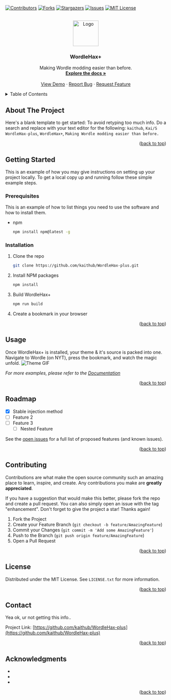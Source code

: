 <!-- Improved compatibility of back to top link: See: https://github.com/othneildrew/Best-README-Template/pull/73 -->
<a name="readme-top"></a>
<!--
*** Thanks for checking out the Best-README-Template. If you have a suggestion
*** that would make this better, please fork the repo and create a pull request
*** or simply open an issue with the tag "enhancement".
*** Don't forget to give the project a star!
*** Thanks again! Now go create something AMAZING! :D
-->



<!-- PROJECT SHIELDS -->
<!--
*** I'm using markdown "reference style" links for readability.
*** Reference links are enclosed in brackets [ ] instead of parentheses ( ).
*** See the bottom of this document for the declaration of the reference variables
*** for contributors-url, forks-url, etc. This is an optional, concise syntax you may use.
*** https://www.markdownguide.org/basic-syntax/#reference-style-links
-->
[![Contributors][contributors-shield]][contributors-url]
[![Forks][forks-shield]][forks-url]
[![Stargazers][stars-shield]][stars-url]
[![Issues][issues-shield]][issues-url]
[![MIT License][license-shield]][license-url]


<!-- PROJECT LOGO -->
<br />
<div align="center">
  <a href="https://github.com/kaithub/WordleHax-plus">
    <img src="images/logo.png" alt="Logo" width="80" height="80">
  </a>

<h3 align="center">WordleHax+</h3>

  <p align="center">
    Making Wordle modding easier than before.
    <br />
    <a href="https://github.com/kaithub/WordleHax-plus"><strong>Explore the docs »</strong></a>
    <br />
    <br />
    <a href="https://github.com/kaithub/WordleHax-plus">View Demo</a>
    ·
    <a href="https://github.com/kaithub/WordleHax-plus/issues">Report Bug</a>
    ·
    <a href="https://github.com/kaithub/WordleHax-plus/issues">Request Feature</a>
  </p>
</div>



<!-- TABLE OF CONTENTS -->
<details>
  <summary>Table of Contents</summary>
  <ol>
    <li>
      <a href="#about-the-project">About The Project</a>
    </li>
    <li>
      <a href="#getting-started">Getting Started</a>
      <ul>
        <li><a href="#prerequisites">Prerequisites</a></li>
        <li><a href="#installation">Installation</a></li>
      </ul>
    </li>
    <li><a href="#usage">Usage</a></li>
    <li><a href="#roadmap">Roadmap</a></li>
    <li><a href="#contributing">Contributing</a></li>
    <li><a href="#license">License</a></li>
    <li><a href="#contact">Contact</a></li>
    <li><a href="#acknowledgments">Acknowledgments</a></li>
  </ol>
</details>



<!-- ABOUT THE PROJECT -->
## About The Project

Here's a blank template to get started: To avoid retyping too much info. Do a search and replace with your text editor for the following: `kaithub`, `Kai/S` `WordleHax-plus`, `WordleHax+`, `Making Wordle modding easier than before.`

<p align="right">(<a href="#readme-top">back to top</a>)</p>

<!-- GETTING STARTED -->
## Getting Started

This is an example of how you may give instructions on setting up your project locally.
To get a local copy up and running follow these simple example steps.

### Prerequisites

This is an example of how to list things you need to use the software and how to install them.
* npm
  ```sh
  npm install npm@latest -g
  ```

### Installation

1. Clone the repo
   ```sh
   git clone https://github.com/kaithub/WordleHax-plus.git
   ```
2. Install NPM packages
   ```sh
   npm install
   ```
3. Build WordleHax+
   ```sh
   npm run build
   ```
4. Create a bookmark in your browser

<p align="right">(<a href="#readme-top">back to top</a>)</p>



<!-- USAGE EXAMPLES -->
## Usage

Once WordleHax+ is installed, your theme & it's source is packed into one. Navigate to Wordle (on NYT), press the bookmark, and watch the magic unfold.
![Theme GIF](images/wpp-theme.gif)

_For more examples, please refer to the [Documentation](https://example.com)_

<p align="right">(<a href="#readme-top">back to top</a>)</p>



<!-- ROADMAP -->
## Roadmap

- [x] Stable injection method
- [ ] Feature 2
- [ ] Feature 3
    - [ ] Nested Feature

See the [open issues](https://github.com/kaithub/WordleHax-plus/issues) for a full list of proposed features (and known issues).

<p align="right">(<a href="#readme-top">back to top</a>)</p>



<!-- CONTRIBUTING -->
## Contributing

Contributions are what make the open source community such an amazing place to learn, inspire, and create. Any contributions you make are **greatly appreciated**.

If you have a suggestion that would make this better, please fork the repo and create a pull request. You can also simply open an issue with the tag "enhancement".
Don't forget to give the project a star! Thanks again!

1. Fork the Project
2. Create your Feature Branch (`git checkout -b feature/AmazingFeature`)
3. Commit your Changes (`git commit -m 'Add some AmazingFeature'`)
4. Push to the Branch (`git push origin feature/AmazingFeature`)
5. Open a Pull Request

<p align="right">(<a href="#readme-top">back to top</a>)</p>



<!-- LICENSE -->
## License

Distributed under the MIT License. See `LICENSE.txt` for more information.

<p align="right">(<a href="#readme-top">back to top</a>)</p>



<!-- CONTACT -->
## Contact

Yea ok, ur not getting this info..

Project Link: [https://github.com/kaithub/WordleHax-plus](https://github.com/kaithub/WordleHax-plus)

<p align="right">(<a href="#readme-top">back to top</a>)</p>



<!-- ACKNOWLEDGMENTS -->
## Acknowledgments

* []()
* []()
* []()

<p align="right">(<a href="#readme-top">back to top</a>)</p>



<!-- MARKDOWN LINKS & IMAGES -->
<!-- https://www.markdownguide.org/basic-syntax/#reference-style-links -->
[contributors-shield]: https://img.shields.io/github/contributors/kaithub/WordleHax-plus.svg?style=for-the-badge
[contributors-url]: https://github.com/kaithub/WordleHax-plus/graphs/contributors
[forks-shield]: https://img.shields.io/github/forks/kaithub/WordleHax-plus.svg?style=for-the-badge
[forks-url]: https://github.com/kaithub/WordleHax-plus/network/members
[stars-shield]: https://img.shields.io/github/stars/kaithub/WordleHax-plus.svg?style=for-the-badge
[stars-url]: https://github.com/kaithub/WordleHax-plus/stargazers
[issues-shield]: https://img.shields.io/github/issues/kaithub/WordleHax-plus.svg?style=for-the-badge
[issues-url]: https://github.com/kaithub/WordleHax-plus/issues
[license-shield]: https://img.shields.io/github/license/kaithub/WordleHax-plus.svg?style=for-the-badge
[license-url]: https://github.com/kaithub/WordleHax-plus/blob/master/LICENSE.txt
[product-screenshot]: images/screenshot.png